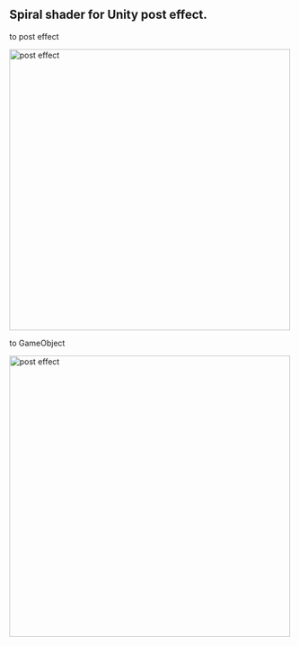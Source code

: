 ## Spiral shader for Unity post effect.


to post effect  

<img src="https://raw.githubusercontent.com/wiki/calmbooks/UnityGruGruEffect/images/toPostEffect.png" alt="post effect" width="500" />

to GameObject

<img src="https://raw.githubusercontent.com/wiki/calmbooks/UnityGruGruEffect/images/toGameObject.png" alt="post effect" width="500" />
